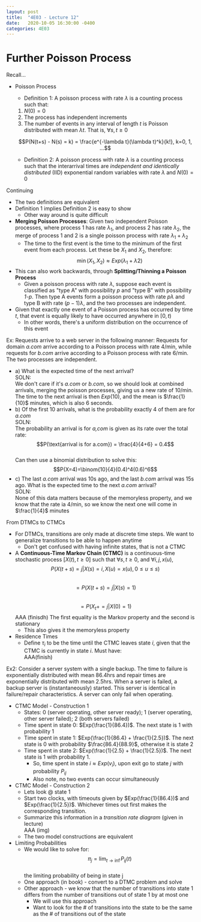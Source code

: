 ```yaml
---
layout: post
title:  "4E03 - Lecture 12"
date:   2020-10-05 16:30:00 -0400
categories: 4E03
---
```


Further Poisson Process
===

Recall...
- Poisson Process
    - Definition 1: A poisson process with rate $\lambda$ is a counting process such that:
    1. $N(0) = 0$
    2. The process has independent increments
    3. The number of events in any interval of length *t* is Poisson distributed with mean $\lambda t$. That is, $\forall s, t \geq 0$  

    $$P(N(t+s) - N(s) = k) = \frac{e^{-\lambda t}(\lambda t)^k}{k!}, k=0, 1, ...$$

    - Definition 2: A poisson process with rate $\lambda$ is a counting process such that the interarrival times are *independent and identically distributed* (IID) exponential random variables with rate $\lambda$ and $N(0) = 0$

Continuing
- The two definitions are equivalent
- Definition 1 implies Definition 2 is easy to show
    - Other way around is quite difficult
- **Merging Poisson Processes**: Given two independent Poisson processes, where process 1 has rate $\lambda_1$, and process 2 has rate $\lambda_2$, the merge of process 1 and 2 is a single poisson process with rate $\lambda_1 + \lambda_2$
    - The time to the first event is the time to the minimum of the first event from each process. Let these be $X_1$ and $X_2$, therefore:  
    $$\min(X_1,X_2) \approx Exp(\lambda_1 + \lambda2)$$
- This can also work backwards, through **Splitting/Thinning a Poisson Process**
    - Given a poisson process with rate $\lambda$, suppose each event is classified as "type A" with possibility *p* and "type B" with possibility *1-p*. Then type A events form a poisson process with rate $p\lambda$ and type B with rate $(p-1)\lambda$, and the two processes are independent.
- Given that exactly one event of a Poisson process has occurred by time *t*, that event is equally likely to have occurred anywhere in $[0, t)$
    - In other words, there's a uniform distribution on the occurrence of this event

Ex: Requests arrive to a web server in the following manner: Requests for domain *a.com* arrive according to a Poisson process with rate 4/min, while requests for *b.com* arrive according to a Poisson process with rate 6/min. The two processes are independent.
- a) What is the expected time of the next arrival?  
SOLN:  
We don't care if it's *a.com* or *b.com*, so we should look at combined arrivals, merging the poisson processes, giving us a new rate of 10/min.  
The time to the next arrival is then $Exp(10)$, and the mean is $\frac{1}{10}$ minutes, which is also 6 seconds.
- b) Of the first 10 arrivals, what is the probability exactly 4 of them are for *a.com*  
SOLN:  
The probability an arrival is for *a,com* is given as its rate over the total rate:  
$$P(\text{arrival is for a.com}) = \frac{4}{4+6} = 0.4$$  
Can then use a binomial distribution to solve this:  
$$P(X=4)=\binom{10}{4}(0.4)^4(0.6)^6$$  
- c) The last *a.com* arrival was 10s ago, and the last *b.com* arrival was 15s ago. What is the expected time to the next *a.com* arrival?  
SOLN:  
None of this data matters because of the memoryless property, and we know that the rate ia 4/min, so we know the next one will come in $\frac{1}{4}$ minutes

From DTMCs to CTMCs
- For DTMCs, transitions are only made at discrete time steps. We want to generalize transitions to be able to happen anytime
    - Don't get confused with having infinite states, that is not a CTMC
- A **Continuous-Time Markov Chain (CTMC)** is a continuous-time stochastic process $[X(t), t \geq 0]$ such that $\forall s, t \geq 0$, and $\forall i, j, x(u),$  
$$P(X(t+s) = j|X(s) = i, X(u) = x(u), 0 \leq u \leq s)$$  
$$= P(X(t+s) = j|X(s) = 1)$$  
$$= P(X_t+=j|X(0)=1)$$
AAA (finisdh)
The first equality is the Markov property and the second is stationary
    - This also gives it the memoryless property
- Residence Times
    - Define $\tau_i$ to be the time until the CTMC leaves state *i*, given that the CTMC is currently in state *i*. Must have:  
    AAA(finish)  

Ex2: Consider a server system with a single backup. The time to failure is exponentially distributed with mean 86.4hrs and repair times are exponentially distributed with mean 2.5hrs. When a server is failed, a backup server is (instantaneously) started. This server is identical in failure/repair characteristics. A server can only fail when operating.
- CTMC Model - Construction 1
    - States: 0 (server operating, other server ready); 1 (server operating, other server failed); 2 (both servers failed)
    - Time spent in state 0: $Exp(\frac{1}{86.4})$. The next state is 1 with probability 1
    - Time spent in state 1: $Exp(\frac{1}{86.4} + \frac{1}{2.5})$. The next state is 0 with probability $\frac{86.4}{88.9}$, otherwise it is state 2
    - Time spent in state 2: $Exp(\frac{1}{2.5} + \frac{1}{2.5})$. The next state is 1 with probability 1.  
        - So, time spent in state $i \approx Exp(v_i)$, upon exit go to state *j* with probability $P_{ij}$
        - Also note, no two events can occur simultaneously
- CTMC Model - Construction 2
    - Lets look @ state 1
    - Start two clocks, with timeouts given by $Exp(\frac{1}{86.4})$ and $Exp(\frac{1}{2.5})$. Whichever times out first makes the corresponding transition.
    - Summarize this information in a *transition rate diagram* (given in lecture)  
    AAA (img)
    - The two model constructions are equivalent
- Limiting Probabilities
    - We would like to solve for:  
    $$\pi_j = \lim_{t \rightarrow \inf} P_{ij}(t)$$  
    the limiting probability of being in state j
    - One approach (in book) - convert to a DTMC problem and solve
    - Other approach - we know that the number of transitions into state 1 differs from the number of transitions out of state 1 by at most one
        - We will use this approach
        - Want to look for the # of transitions into the state to be the same as the # of transitions out of the state